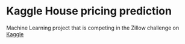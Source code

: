 # Kaggle House pricing prediction
Machine Learning project that is competing in the Zillow challenge on [Kaggle](https://www.kaggle.com/c/zillow-prize-1)
